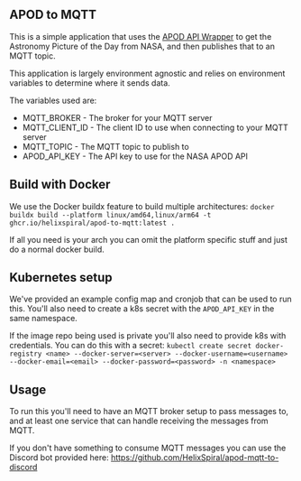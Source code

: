APOD to MQTT
---

This is a simple application that uses the [APOD API Wrapper](https://github.com/helixspiral/apod) to get the Astronomy Picture of the Day from NASA, and then publishes that to an MQTT topic.

This application is largely environment agnostic and relies on environment variables to determine where it sends data.

The variables used are:

* MQTT_BROKER - The broker for your MQTT server
* MQTT_CLIENT_ID - The client ID to use when connecting to your MQTT server
* MQTT_TOPIC - The MQTT topic to publish to
* APOD_API_KEY - The API key to use for the NASA APOD API

Build with Docker
---

We use the Docker buildx feature to build multiple architectures: `docker buildx build --platform linux/amd64,linux/arm64 -t ghcr.io/helixspiral/apod-to-mqtt:latest .`

If all you need is your arch you can omit the platform specific stuff and just do a normal docker build.

Kubernetes setup
---

We've provided an example config map and cronjob that can be used to run this. You'll also need to create a k8s secret with the `APOD_API_KEY` in the same namespace.

If the image repo being used is private you'll also need to provide k8s with credentials. You can do this with a secret: `kubectl create secret docker-registry <name> --docker-server=<server> --docker-username=<username> --docker-email=<email> --docker-password=<password> -n <namespace>`

Usage
---

To run this you'll need to have an MQTT broker setup to pass messages to, and at least one service that can handle receiving the messages from MQTT.

If you don't have something to consume MQTT messages you can use the Discord bot provided here: https://github.com/HelixSpiral/apod-mqtt-to-discord